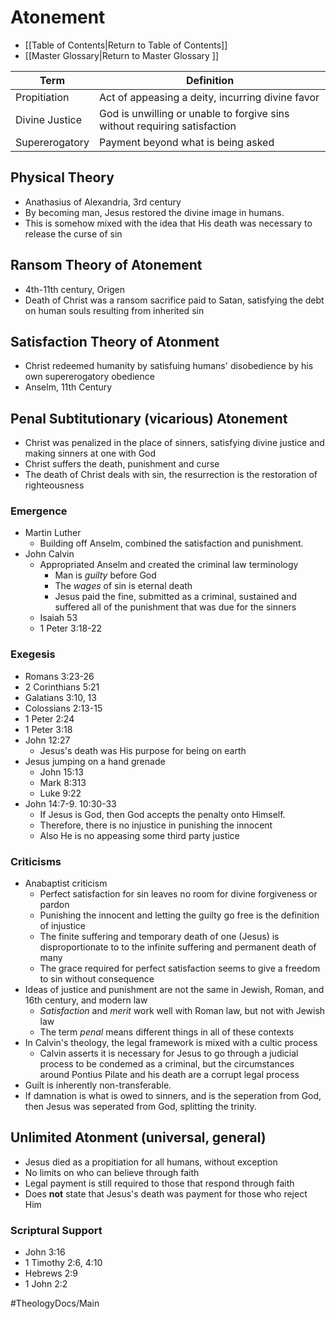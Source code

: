 # Atonement
- [[Table of Contents|Return to Table of Contents]]
- [[Master Glossary|Return to Master Glossary ]]

| Term | Definition| 
| ---- | --------- | 
| Propitiation | Act of appeasing a deity, incurring divine favor | 
| Divine Justice | God is unwilling or unable to forgive sins without requiring satisfaction |
| Supererogatory | Payment beyond what is being asked |

## Physical Theory
- Anathasius of Alexandria, 3rd century
- By becoming man, Jesus restored the divine image in humans. 
- This is somehow mixed with the idea that His death was necessary to release the curse of sin

## Ransom Theory of Atonement
- 4th-11th century, Origen
- Death of Christ was a ransom sacrifice paid to Satan, satisfying the debt on human souls resulting from inherited sin

## Satisfaction Theory of Atonment
- Christ redeemed humanity by satisfuing humans' disobedience by his own supererogatory obedience
- Anselm, 11th Century

## Penal Subtitutionary (vicarious) Atonement
- Christ was penalized in the place of sinners, satisfying divine justice and making sinners at one with God
- Christ suffers the death, punishment and curse
- The death of Christ deals with sin, the resurrection is the restoration of righteousness

### Emergence
- Martin Luther
    - Building off Anselm, combined the satisfaction and punishment.
- John Calvin
    - Appropriated Anselm and created the criminal law terminology
        - Man is *guilty* before God
        - The *wages* of sin is eternal death
        - Jesus paid the fine, submitted as a criminal, sustained and suffered all of the punishment that was due for the sinners
    - Isaiah 53
    - 1 Peter 3:18-22
    
### Exegesis
- Romans 3:23-26
- 2 Corinthians 5:21
- Galatians 3:10, 13
- Colossians 2:13-15
- 1 Peter 2:24
- 1 Peter 3:18
- John 12:27
    - Jesus's death was His purpose for being on earth
- Jesus jumping on a hand grenade
    - John 15:13
    - Mark 8:313
    - Luke 9:22
- John 14:7-9. 10:30-33
    - If Jesus is God, then God accepts the penalty onto Himself. 
    - Therefore, there is no injustice in punishing the innocent
    - Also He is no appeasing some third party justice

### Criticisms
- Anabaptist criticism
    - Perfect satisfaction for sin leaves no room for divine forgiveness or pardon
    - Punishing the innocent and letting the guilty go free is the definition of injustice
    - The finite suffering and temporary death of one (Jesus) is disproportionate to to the infinite suffering and permanent death of many
    - The grace required for perfect satisfaction seems to give a freedom to sin without consequence
- Ideas of justice and punishment are not the same in Jewish, Roman, and 16th century, and modern law
    - *Satisfaction* and *merit* work well with Roman law, but not with Jewish law
    - The term *penal* means different things in all of these contexts
- In Calvin's theology, the legal framework is mixed with a cultic process
    - Calvin asserts it is necessary for Jesus to go through a judicial process to be condemed as a criminal, but the circumstances around Pontius Pilate and his death are a corrupt legal process
- Guilt is inherently non-transferable. 
- If damnation is what is owed to sinners, and is the seperation from God, then Jesus was seperated from God, splitting the trinity.    

## Unlimited Atonment (universal, general)
- Jesus died as a propitiation for all humans, without exception
- No limits on who can believe through faith
- Legal payment is still required to those that respond through faith
- Does **not** state that Jesus's death was payment for those who reject Him

### Scriptural Support
- John 3:16
- 1 Timothy 2:6, 4:10
- Hebrews 2:9
- 1 John 2:2



#TheologyDocs/Main